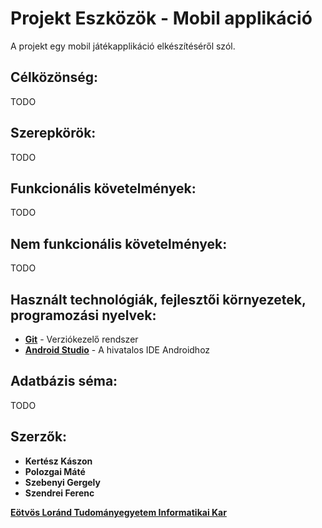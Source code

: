 [Git]: https://git-scm.com/
[Android Studio]: https://developer.android.com/studio/index.html
[Eötvös Loránd Tudományegyetem Informatikai Kar]: http://inf.elte.hu

# Projekt Eszközök - Mobil applikáció

A projekt egy mobil játékapplikáció elkészítéséről szól.

## Célközönség:

TODO

## Szerepkörök:

TODO

## Funkcionális követelmények:

TODO

## Nem funkcionális követelmények:

TODO

## Használt technológiák, fejlesztői környezetek, programozási nyelvek:

+ **[Git]** - Verziókezelő rendszer
+ **[Android Studio]** - A hivatalos IDE Androidhoz

## Adatbázis séma:

TODO

## Szerzők:
+ **Kertész Kászon**
+ **Polozgai Máté**
+ **Szebenyi Gergely**
+ **Szendrei Ferenc**

**[Eötvös Loránd Tudományegyetem Informatikai Kar]**